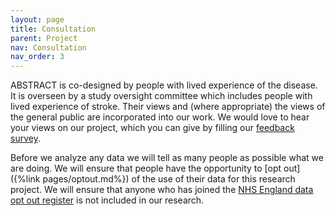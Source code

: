 ```yaml
---
layout: page
title: Consultation
parent: Project
nav: Consultation
nav_order: 3
---
```


ABSTRACT is co-designed by people with lived experience of the disease. It is overseen by a study oversight committee which includes people with lived experience of stroke. Their views and (where appropriate) the views of the general public are incorporated into our work. We would love to hear your views on our project, which you can give by filling our [feedback survey](https://qfreeaccountssjc1.az1.qualtrics.com/jfe/form/SV_3pJvOodVsfUoP8W). 

Before we analyze any data we will tell as many people as possible what we are doing. We will ensure that people have the opportunity to [opt out]({%link pages/optout.md%}) of the use of their data for this research project. We will ensure that anyone who has joined the [NHS England data opt out register](https://digital.nhs.uk/services/national-data-opt-out) is not included in our research.

